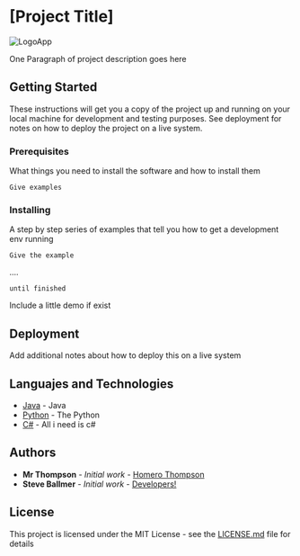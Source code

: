 # [Project Title]

<img src="https://www.elevenpaths.com/wp-content/uploads/2014/03/11paths_logo.png?v=3&s=200" title="LogoApp" alt="LogoApp">

One Paragraph of project description goes here

## Getting Started

These instructions will get you a copy of the project up and running on your local machine for development and testing purposes. See deployment for notes on how to deploy the project on a live system.

### Prerequisites

What things you need to install the software and how to install them

```
Give examples
```

### Installing

A step by step series of examples that tell you how to get a development env running


```
Give the example
```

....

```
until finished
```

Include a little demo if exist


## Deployment

Add additional notes about how to deploy this on a live system

## Languajes and Technologies

* [Java](http://www.elevenpaths.com) - Java
* [Python](http://www.elevenpaths.com) - The Python
* [C#](http://www.elevenpaths.com) - All i need is c#

## Authors

* **Mr Thompson** - *Initial work* - [Homero Thompson](URL)
* **Steve Ballmer** - *Initial work* - [Developers!](URL)


## License

This project is licensed under the MIT License - see the [LICENSE.md](LICENSE.md) file for details


